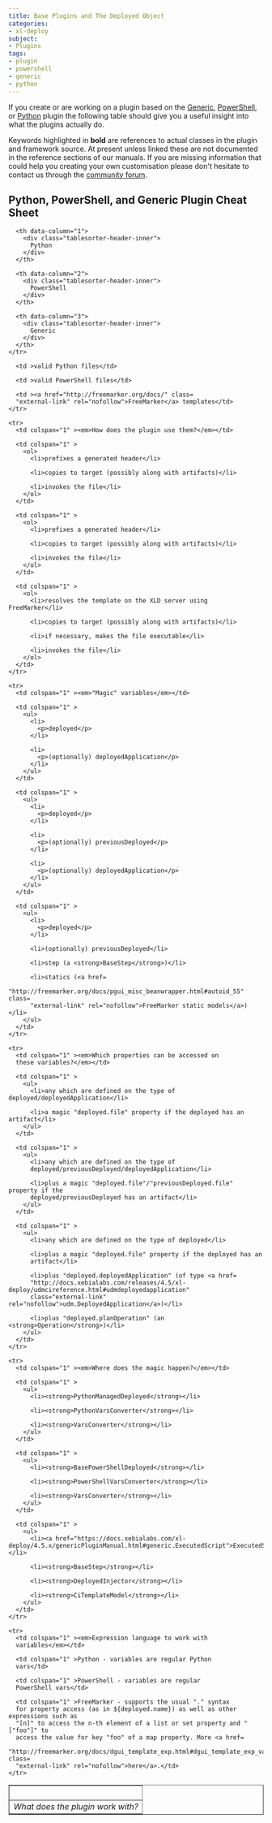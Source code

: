 ```yaml
---
title: Base Plugins and The Deployed Object
categories: 
- xl-deploy
subject:
- Plugins
tags:
- plugin
- powershell
- generic
- python
---
```


If you create or are working on a plugin based on the [Generic](/xl-deploy/latest/genericPluginManual.html), [PowerShell](/xl-deploy/latest/powershellPluginManual.html), or [Python](/xl-deploy/latest/pythonPluginManual.html) plugin the following table should give you a useful insight into what the plugins actually do.

Keywords highlighted in **bold** are references to actual classes in the plugin and framework source.  At present unless linked these are not documented in the reference sections of our manuals.  If you are missing information that could help you creating your own customisation please don't hesitate to contact us through the [community forum](https://support.xebialabs.com/forums/20273366-deployit-users).


## Python, PowerShell, and Generic Plugin Cheat Sheet

<table border="1" class="table table-striped table-bordered table-hover table-condensed">
  <thead>
    <tr class="sortableHeader">
      <th data-column="0">
        <div class="tablesorter-header-inner">
          &nbsp;
        </div>
      </th>

      <th data-column="1">
        <div class="tablesorter-header-inner">
          Python
        </div>
      </th>

      <th data-column="2">
        <div class="tablesorter-header-inner">
          PowerShell
        </div>
      </th>

      <th data-column="3">
        <div class="tablesorter-header-inner">
          Generic
        </div>
      </th>
    </tr>
  </thead>

  <tbody>
    <tr>
      <td ><em>What does the plugin work with?</em></td>

      <td >valid Python files</td>

      <td >valid PowerShell files</td>

      <td ><a href="http://freemarker.org/docs/" class=
      "external-link" rel="nofollow">FreeMarker</a> templates</td>
    </tr>

    <tr>
      <td colspan="1" ><em>How does the plugin use them?</em></td>

      <td colspan="1" >
        <ol>
          <li>prefixes a generated header</li>

          <li>copies to target (possibly along with artifacts)</li>

          <li>invokes the file</li>
        </ol>
      </td>

      <td colspan="1" >
        <ol>
          <li>prefixes a generated header</li>

          <li>copies to target (possibly along with artifacts)</li>

          <li>invokes the file</li>
        </ol>
      </td>

      <td colspan="1" >
        <ol>
          <li>resolves the template on the XLD server using FreeMarker</li>

          <li>copies to target (possibly along with artifacts)</li>

          <li>if necessary, makes the file executable</li>

          <li>invokes the file</li>
        </ol>
      </td>
    </tr>

    <tr>
      <td colspan="1" ><em>"Magic" variables</em></td>

      <td colspan="1" >
        <ul>
          <li>
            <p>deployed</p>
          </li>

          <li>
            <p>(optionally) deployedApplication</p>
          </li>
        </ul>
      </td>

      <td colspan="1" >
        <ul>
          <li>
            <p>deployed</p>
          </li>

          <li>
            <p>(optionally) previousDeployed</p>
          </li>

          <li>
            <p>(optionally) deployedApplication</p>
          </li>
        </ul>
      </td>

      <td colspan="1" >
        <ul>
          <li>
            <p>deployed</p>
          </li>

          <li>(optionally) previousDeployed</li>

          <li>step (a <strong>BaseStep</strong>)</li>

          <li>statics (<a href=
          "http://freemarker.org/docs/pgui_misc_beanwrapper.html#autoid_55" class=
          "external-link" rel="nofollow">FreeMarker static models</a>)</li>
        </ul>
      </td>
    </tr>

    <tr>
      <td colspan="1" ><em>Which properties can be accessed on
      these variables?</em></td>

      <td colspan="1" >
        <ul>
          <li>any which are defined on the type of deployed/deployedApplication</li>

          <li>a magic "deployed.file" property if the deployed has an artifact</li>
        </ul>
      </td>

      <td colspan="1" >
        <ul>
          <li>any which are defined on the type of
          deployed/previousDeployed/deployedApplication</li>

          <li>plus a magic "deployed.file"/"previousDeployed.file" property if the
          deployed/previousDeployed has an artifact</li>
        </ul>
      </td>

      <td colspan="1" >
        <ul>
          <li>any which are defined on the type of deployed</li>

          <li>plus a magic "deployed.file" property if the deployed has an
          artifact</li>

          <li>plus "deployed.deployedApplication" (of type <a href=
          "http://docs.xebialabs.com/releases/4.5/xl-deploy/udmcireference.html#udmdeployedapplication"
          class="external-link" rel="nofollow">udm.DeployedApplication</a>)</li>

          <li>plus "deployed.planOperation" (an <strong>Operation</strong>)</li>
        </ul>
      </td>
    </tr>

    <tr>
      <td colspan="1" ><em>Where does the magic happen?</em></td>

      <td colspan="1" >
        <ul>
          <li><strong>PythonManagedDeployed</strong></li>

          <li><strong>PythonVarsConverter</strong></li>

          <li><strong>VarsConverter</strong></li>
        </ul>
      </td>

      <td colspan="1" >
        <ul>
          <li><strong>BasePowerShellDeployed</strong></li>

          <li><strong>PowerShellVarsConverter</strong></li>

          <li><strong>VarsConverter</strong></li>
        </ul>
      </td>

      <td colspan="1" >
        <ul>
          <li><a href="https://docs.xebialabs.com/xl-deploy/4.5.x/genericPluginManual.html#generic.ExecutedScript">ExecutedScript</a></li>

          <li><strong>BaseStep</strong></li>

          <li><strong>DeployedInjector</strong></li>

          <li><strong>CiTemplateModel</strong></li>
        </ul>
      </td>
    </tr>

    <tr>
      <td colspan="1" ><em>Expression language to work with
      variables</em></td>

      <td colspan="1" >Python - variables are regular Python
      vars</td>

      <td colspan="1" >PowerShell - variables are regular
      PowerShell vars</td>

      <td colspan="1" >FreeMarker - supports the usual "." syntax
      for property access (as in ${deployed.name}) as well as other expressions such as
      "[n]" to access the n-th element of a list or set property and "["foo"]" to
      access the value for key "foo" of a map property. More <a href=
      "http://freemarker.org/docs/dgui_template_exp.html#dgui_template_exp_var" class=
      "external-link" rel="nofollow">here</a>.</td>
    </tr>
  </tbody>
</table>
